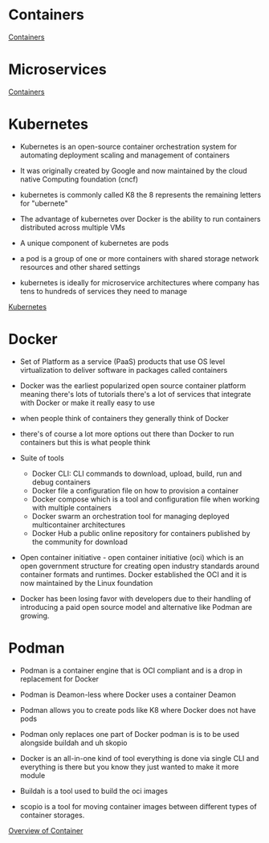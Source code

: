 # Containers

[Containers](cont1.png)

# Microservices

[Containers](cont2.png)

# Kubernetes

- Kubernetes is an open-source container orchestration system for automating deployment scaling and management of containers 
- It was originally created by Google and now maintained by the cloud native Computing foundation (cncf) 

- kubernetes is commonly called K8 the 8 represents the remaining letters for "ubernete"

- The advantage of kubernetes over Docker is the ability to run containers distributed across multiple VMs 

- A unique component of kubernetes are pods 
- a pod is a group of one or more containers with shared storage network resources and other shared settings 

- kubernetes is ideally for microservice architectures where company has tens to hundreds of services they need to manage 

[Kubernetes](kub1.png)

# Docker

- Set of Platform as a service (PaaS) products that use OS level virtualization to deliver software in packages called containers 
- Docker was the earliest popularized open source container platform meaning there's lots of tutorials there's a lot of services that integrate with Docker or make it really easy to use 
- when people think of containers they generally think of Docker 
- there's of course a lot more options out there than Docker to run containers but this is what people think

- Suite of tools
	- Docker CLI: CLI commands to download, upload, build, run and debug containers 
	- Docker file a configuration file on how to provision a container 
	- Docker compose which is a tool and configuration file when working with multiple containers 
	- Docker swarm an orchestration tool for managing deployed multicontainer architectures 
	- Docker Hub a public online repository for containers published by the community for download


- Open container initiative - open container initiative (oci) which is an open government structure for creating open industry standards around container formats and runtimes. Docker established the OCI and it is now maintained by the Linux foundation

- Docker has been losing favor with developers due to their handling of introducing a paid open source model and alternative like Podman are growing.

# Podman

- Podman is a container engine that is OCI compliant and is a drop in replacement for Docker 
- Podman is Deamon-less where Docker uses a container Deamon 
- Podman allows you to create pods like K8  where Docker does not have pods 
- Podman only replaces one part of Docker podman is is to be used alongside buildah and uh skopio 

- Docker is an all-in-one kind of tool everything is done via single CLI and everything is there but you know they just wanted to make it more module
- Buildah is a tool used to build the oci images 
- scopio is a tool for moving container images between different types of container storages.

[Overview of Container](cont3.png)
